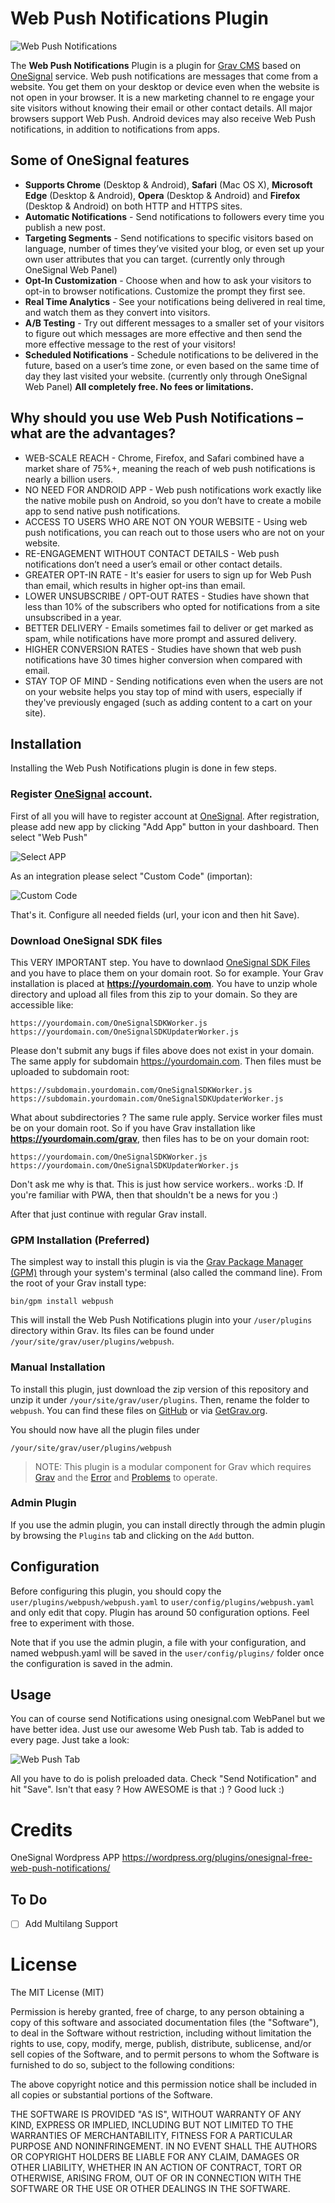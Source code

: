 # Web Push Notifications Plugin

![Web Push Notifications](readme.png)


The **Web Push Notifications** Plugin is a plugin for [Grav CMS](http://github.com/getgrav/grav) based on [OneSignal](http://onesignal.com) service. Web push notifications are messages that come from a website. You get them on your desktop or device even when the website is not open in your browser. It is a new marketing channel to re engage your site visitors without knowing their email or other contact details. All major browsers support Web Push. Android devices may also receive Web Push notifications, in addition to notifications from apps.

## Some of OneSignal features
* **Supports Chrome** (Desktop & Android), **Safari** (Mac OS X), **Microsoft Edge** (Desktop & Android), **Opera** (Desktop & Android) and **Firefox** (Desktop & Android) on both HTTP and HTTPS sites.
* **Automatic Notifications** - Send notifications to followers every time you publish a new post. 
* **Targeting Segments** - Send notifications to specific visitors based on language, number of times they’ve visited your blog, or even set up your own user attributes that you can target. (currently only through OneSignal Web Panel)
* **Opt-In Customization** - Choose when and how to ask your visitors to opt-in to browser notifications. Customize the prompt they first see.
* **Real Time Analytics** - See your notifications being delivered in real time, and watch them as they convert into visitors.
* **A/B Testing** - Try out different messages to a smaller set of your visitors to figure out which messages are more effective and then send the more effective message to the rest of your visitors!
* **Scheduled Notifications** - Schedule notifications to be delivered in the future, based on a user’s time zone, or even based on the same time of day they last visited your website. (currently only through OneSignal Web Panel)
**All completely free. No fees or limitations.**

## Why should you use Web Push Notifications – what are the advantages?
* WEB-SCALE REACH - Chrome, Firefox, and Safari combined have a market share of 75%+, meaning the reach of web push notifications is nearly a billion users.
* NO NEED FOR ANDROID APP - Web push notifications work exactly like the native mobile push on Android, so you don’t have to create a mobile app to send native push notifications.
* ACCESS TO USERS WHO ARE NOT ON YOUR WEBSITE - Using web push notifications, you can reach out to those users who are not on your website.
* RE-ENGAGEMENT WITHOUT CONTACT DETAILS - Web push notifications don’t need a user’s email or other contact details.
* GREATER OPT-IN RATE - It's easier for users to sign up for Web Push than email, which results in higher opt-ins than email.
* LOWER UNSUBSCRIBE / OPT-OUT RATES - Studies have shown that less than 10% of the subscribers who opted for notifications from a site unsubscribed in a year.
* BETTER DELIVERY - Emails sometimes fail to deliver or get marked as spam, while notifications have more prompt and assured delivery.
* HIGHER CONVERSION RATES - Studies have shown that web push notifications have 30 times higher conversion when compared with email.
* STAY TOP OF MIND - Sending notifications even when the users are not on your website helps you stay top of mind with users, especially if they've previously engaged (such as adding content to a cart on your site).

## Installation

Installing the Web Push Notifications plugin is done in few steps. 

### Register [OneSignal](http://onesignal.com) account.

First of all you will have to register account at [OneSignal](http://onesignal.com). After registration, please add new app by clicking "Add App" button in your dashboard. Then select "Web Push"

![Select APP](select_app.png)

As an integration please select "Custom Code" (importan):

![Custom Code](custom_code.png)

That's it. Configure all needed fields (url, your icon and then hit Save).

### Download OneSignal SDK files

This VERY IMPORTANT step. You have to downlaod [OneSignal SDK Files](https://github.com/OneSignal/OneSignal-Website-SDK/releases/download/https-integration-files/OneSignal-Web-SDK-HTTPS-Integration-Files.zip) and you have to place them on your domain root. So for example. Your Grav installation is placed at **https://yourdomain.com**. You have to unzip whole directory and upload all files from this zip to your domain. So they are accessible like:

    https://yourdomain.com/OneSignalSDKWorker.js
    https://yourdomain.com/OneSignalSDKUpdaterWorker.js

Please don't submit any bugs if files above does not exist in your domain. The same apply for subdomain https://yourdomain.com. Then files must be uploaded to subdomain root:

    https://subdomain.yourdomain.com/OneSignalSDKWorker.js
    https://subdomain.yourdomain.com/OneSignalSDKUpdaterWorker.js

What about subdirectories ? The same rule apply. Service worker files must be on your domain root. So if you have Grav installation like **https://yourdomain.com/grav**, then files has to be on your domain root: 

    https://yourdomain.com/OneSignalSDKWorker.js
    https://yourdomain.com/OneSignalSDKUpdaterWorker.js

Don't ask me why is that. This is just how service workers.. works :D. If you're familiar with PWA, then that shouldn't be a news for you :)

After that just continue with regular Grav install. 


### GPM Installation (Preferred)

The simplest way to install this plugin is via the [Grav Package Manager (GPM)](http://learn.getgrav.org/advanced/grav-gpm) through your system's terminal (also called the command line).  From the root of your Grav install type:

    bin/gpm install webpush

This will install the Web Push Notifications plugin into your `/user/plugins` directory within Grav. Its files can be found under `/your/site/grav/user/plugins/webpush`.

### Manual Installation

To install this plugin, just download the zip version of this repository and unzip it under `/your/site/grav/user/plugins`. Then, rename the folder to `webpush`. You can find these files on [GitHub](https://github.com/devlom/grav-plugin-webpush) or via [GetGrav.org](http://getgrav.org/downloads/plugins#extras).

You should now have all the plugin files under

    /your/site/grav/user/plugins/webpush
	
> NOTE: This plugin is a modular component for Grav which requires [Grav](http://github.com/getgrav/grav) and the [Error](https://github.com/getgrav/grav-plugin-error) and [Problems](https://github.com/getgrav/grav-plugin-problems) to operate.

### Admin Plugin

If you use the admin plugin, you can install directly through the admin plugin by browsing the `Plugins` tab and clicking on the `Add` button.

## Configuration
Before configuring this plugin, you should copy the `user/plugins/webpush/webpush.yaml` to `user/config/plugins/webpush.yaml` and only edit that copy. Plugin has around 50 configuration options. Feel free to experiment with those. 

Note that if you use the admin plugin, a file with your configuration, and named webpush.yaml will be saved in the `user/config/plugins/` folder once the configuration is saved in the admin.

## Usage
You can of course send Notifications using onesignal.com WebPanel but we have better idea. Just use our awesome Web Push tab. Tab is added to every page. Just take a look: 

![Web Push Tab](webpush_tab.png)

All you have to do is polish preloaded data. Check "Send Notification" and hit "Save". Isn't that easy ? How AWESOME is that :) ? Good luck :)

Credits
========================

OneSignal Wordpress APP
https://wordpress.org/plugins/onesignal-free-web-push-notifications/

## To Do

- [ ] Add Multilang Support

License
========================

The MIT License (MIT)

Permission is hereby granted, free of charge, to any person obtaining a copy
of this software and associated documentation files (the "Software"), to deal
in the Software without restriction, including without limitation the rights
to use, copy, modify, merge, publish, distribute, sublicense, and/or sell
copies of the Software, and to permit persons to whom the Software is
furnished to do so, subject to the following conditions:

The above copyright notice and this permission notice shall be included in
all copies or substantial portions of the Software.

THE SOFTWARE IS PROVIDED "AS IS", WITHOUT WARRANTY OF ANY KIND, EXPRESS OR
IMPLIED, INCLUDING BUT NOT LIMITED TO THE WARRANTIES OF MERCHANTABILITY,
FITNESS FOR A PARTICULAR PURPOSE AND NONINFRINGEMENT. IN NO EVENT SHALL THE
AUTHORS OR COPYRIGHT HOLDERS BE LIABLE FOR ANY CLAIM, DAMAGES OR OTHER
LIABILITY, WHETHER IN AN ACTION OF CONTRACT, TORT OR OTHERWISE, ARISING FROM,
OUT OF OR IN CONNECTION WITH THE SOFTWARE OR THE USE OR OTHER DEALINGS IN
THE SOFTWARE.

